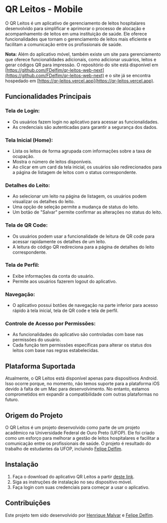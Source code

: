 # QR Leitos - Mobile

O QR Leitos é um aplicativo de gerenciamento de leitos hospitalares desenvolvido para simplificar e aprimorar o processo de alocação e acompanhamento de leitos em uma instituição de saúde. Ele oferece funcionalidades que tornam o gerenciamento de leitos mais eficiente e facilitam a comunicação entre os profissionais de saúde.

**Nota:** Além do aplicativo móvel, também existe um site para gerenciamento que oferece funcionalidades adicionais, como adicionar usuários, leitos e gerar códigos QR para impressão. O repositório do site está disponível em [https://github.com/FDelfim/qr-leitos-web-next](https://github.com/FDelfim/qr-leitos-web-next) e o site já se encontra hospedado em  [https://qr-leitos.vercel.app](https://qr-leitos.vercel.app).

## Funcionalidades Principais

### Tela de Login:

- Os usuários fazem login no aplicativo para acessar as funcionalidades.
- As credenciais são autenticadas para garantir a segurança dos dados.

### Tela Inicial (Home):

- Lista os leitos de forma agrupada com informações sobre a taxa de ocupação.
- Mostra o número de leitos disponíveis.
- Ao clicar em um card da tela inicial, os usuários são redirecionados para a página de listagem de leitos com o status correspondente.

### Detalhes do Leito:

- Ao selecionar um leito na página de listagem, os usuários podem visualizar os detalhes do leito.
- Uma opção de seleção permite a mudança de status do leito.
- Um botão de "Salvar" permite confirmar as alterações no status do leito.

### Tela de QR Code:

- Os usuários podem usar a funcionalidade de leitura de QR code para acessar rapidamente os detalhes de um leito.
- A leitura do código QR redireciona para a página de detalhes do leito correspondente.

### Tela de Perfil:

- Exibe informações da conta do usuário.
- Permite aos usuários fazerem logout do aplicativo.

### Navegação:

- O aplicativo possui botões de navegação na parte inferior para acesso rápido à tela inicial, tela de QR code e tela de perfil.

### Controle de Acesso por Permissões:

- As funcionalidades do aplicativo são controladas com base nas permissões do usuário.
- Cada função tem permissões específicas para alterar os status dos leitos com base nas regras estabelecidas.

## Plataforma Suportada

Atualmente, o QR Leitos está disponível apenas para dispositivos Android. Isso ocorre porque, no momento, não temos suporte para a plataforma iOS devido à falta de um Mac para desenvolvimento. No entanto, estamos comprometidos em expandir a compatibilidade com outras plataformas no futuro.

## Origem do Projeto

O QR Leitos é um projeto desenvolvido como parte de um projeto acadêmico na Universidade Federal de Ouro Preto (UFOP). Ele foi criado como um esforço para melhorar a gestão de leitos hospitalares e facilitar a comunicação entre os profissionais de saúde. O projeto é resultado do trabalho de estudantes da UFOP, incluindo [Felipe Delfim](https://github.com/FDelfim).

## Instalação

1. Faça o download do aplicativo QR Leitos a partir [deste link](https://drive.google.com/file/d/1uQyWxGVgDC0Qt3EoiXCFc3hF6QTc-2ui/view?usp=drive_link).
2. Siga as instruções de instalação no seu dispositivo móvel.
3. Faça login com suas credenciais para começar a usar o aplicativo.

## Contribuições

Este projeto tem sido desenvolvido por [Henrique Malvar](https://github.com/henriquemalvar) e [Felipe Delfim](https://github.com/FDelfim).
